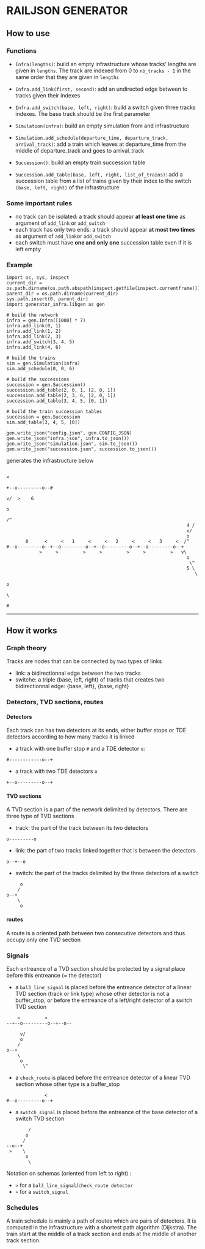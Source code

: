 # RAILJSON GENERATOR

## How to use

### Functions
- `Infra(lengths)`: build an empty infrastructure whose tracks' lengths are given in `lengths`. The track are indexed from 0 to `nb_tracks - 1` in the same order that they are given in `lengths`

- `Infra.add_link(first, second)`: add an undirected edge between to tracks given their indexes

- `Infra.add_switch(base, left, right)`: build a switch given three tracks indexes. The base track should be the first parameter

- `Simulation(infra)`: build an empty simulation from and infrastructure

- `Simulation.add_schedule(departure_time, departure_track, arrival_track)`: add a train which leaves at departure_time from the middle of departure_track and goes to arrival_track

- `Succession()`: build an empty train succession table

- `Succession.add_table(base, left, right, list_of_trains)`: add a succession table from a list of trains given by their index to the switch `(base, left, right)` of the infrastructure

### Some important rules
- no track can be isolated: a track should appear **at least one time** as argument of `add_link` or `add_switch`
- each track has only two ends: a track should appear **at most two times** as argument of `add_link`or `add_switch`
- each switch must have **one and only one** succession table even if it is left empty

### Example

```
import os, sys, inspect
current_dir = os.path.dirname(os.path.abspath(inspect.getfile(inspect.currentframe())))
parent_dir = os.path.dirname(current_dir)
sys.path.insert(0, parent_dir)
import generator_infra.libgen as gen

# build the network
infra = gen.Infra([1000] * 7)
infra.add_link(0, 1)
infra.add_link(1, 2)
infra.add_link(2, 3)
infra.add_switch(3, 4, 5)
infra.add_link(4, 6)

# build the trains
sim = gen.Simulation(infra)
sim.add_schedule(0, 0, 6)

# build the successions
succession = gen.Succession()
succession.add_table(2, 0, 1, [2, 0, 1])
succession.add_table(2, 3, 6, [2, 0, 1])
succession.add_table(3, 4, 5, [0, 1])

# build the train succession tables
succession = gen.Succession
sim.add_table(3, 4, 5, [0])

gen.write_json("config.json", gen.CONFIG_JSON)
gen.write_json("infra.json", infra.to_json())
gen.write_json("simulation.json", sim.to_json())
gen.write_json("succession.json", succession.to_json())
```

generates the infrastructure below

```                                                              
                                                                            <           
                                                                        +--o---------o--#
                                                                      v/  >    6
                                                                      o
                                                                     /^
                                                                  4 /
                                                                  v/
                                                                  o
       0      <     <   1     <     <   2     <     <   3     <  /^
#--o---------o--+--o---------o--+--o---------o--+--o---------o--+
            >     >         >     >         >     >         »   v\
                                                                  o
                                                                   \^
                                                                  5 \
                                                                     \
                                                                      o
                                                                       \
                                                                        #
```

 -----
## How it works

### Graph theory

Tracks are nodes that can be connected by two types of links
- link: a bidirectionnal edge between the two tracks
- switche: a triple (base, left, right) of tracks that creates two bidirectionnal edge: {base, left}, {base, right}

### Detectors, TVD sections, routes

#### Detectors
Each track can has two detectors at its ends, either buffer stops or TDE detectors according to how many tracks it is linked

- a track with one buffer stop `#` and a TDE detector `o`:
```
#------------o--+
```
- a track with two TDE detectors `o`
```
+--o---------o--+
```

#### TVD sections

A TVD section is a part of the network delimited by detectors. There are three type of TVD sections

- track: the part of the track between its two detectors
```
o---------o
```
- link: the part of two tracks linked together that is between the detectors
```
o--+--o
```
- switch: the part of the tracks delimited by the three detectors of a switch
```
     o
    /
o--+
    \
     o
```

#### routes
A route is a oriented path between two consecutive detectors and thus occupy only one TVD section

### Signals
Each entreance of a TVD section should be protected by a signal place before this entreance (= the detector)

- a `bal3_line_signal` is placed before the entreance detector of a linear TVD section (track or link type) whose other detector is not a buffer_stop, or before the entreance of a left/right detector of a switch TVD section
```
    >         >
--+--o---------o--+--o--

     v/
     o
    /
o--+
    \
     o
      \^
```
- a `check_route` is placed before the entreance detector of a linear TVD section whose other type is a buffer_stop
```
              <
#--o---------o--+
```
- a `switch_signal` is placed before the entreance of the base detector of a switch TVD section
```
        /
       o
      /
--o--+
 »    \
       o
        \ 
```


Notation on schemas (oriented from left to right) :
- `>` for a `bal3_line_signal`/`check_route detector`
- `»` for a `switch_signal`

### Schedules

A train schedule is mainly a path of routes which are pairs of detectors. It is computed in the infrastructure with a shortest path algorithm (Dijkstra). The train start at the middle of a track section and ends at the middle of another track section.
